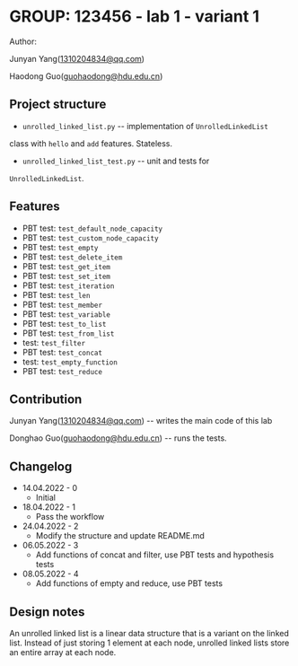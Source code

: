 # GROUP: 123456 - lab 1 - variant 1

Author:

Junyan Yang(1310204834@qq.com)

Haodong Guo(guohaodong@hdu.edu.cn)

## Project structure

- `unrolled_linked_list.py` -- implementation of `UnrolledLinkedList`

class with `hello` and `add` features. Stateless.

- `unrolled_linked_list_test.py` -- unit and tests for

`UnrolledLinkedList`.

## Features

- PBT test: `test_default_node_capacity`
- PBT test: `test_custom_node_capacity`
- PBT test: `test_empty`
- PBT test: `test_delete_item`
- PBT test: `test_get_item`
- PBT test: `test_set_item`
- PBT test: `test_iteration`
- PBT test: `test_len`
- PBT test: `test_member`
- PBT test: `test_variable`
- PBT test: `test_to_list`
- PBT test: `test_from_list`
- test: `test_filter`
- PBT test: `test_concat`
- test: `test_empty_function`
- PBT test: `test_reduce`

## Contribution

Junyan Yang(1310204834@qq.com) -- writes the main code of this lab

Donghao Guo(guohaodong@hdu.edu.cn) -- runs the tests.

## Changelog

- 14.04.2022 - 0
  - Initial
- 18.04.2022 - 1
  - Pass the workflow
- 24.04.2022 - 2
  - Modify the structure and update README.md
- 06.05.2022 - 3
  - Add functions of concat and filter, use PBT tests and hypothesis tests
- 08.05.2022 - 4
  - Add functions of empty and reduce, use PBT tests

## Design notes

An unrolled linked list is a linear data structure
that is a variant on the linked list.
Instead of just storing 1 element at each node,
unrolled linked lists store an entire array at each node.
